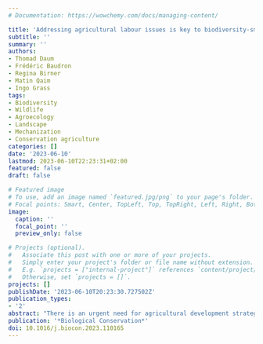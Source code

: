 ```yaml
---
# Documentation: https://wowchemy.com/docs/managing-content/

title: 'Addressing agricultural labour issues is key to biodiversity-smart farming'
subtitle: ''
summary: ''
authors:
- Thomad Daum
- Frédéric Baudron
- Regina Birner
- Matin Qaim
- Ingo Grass
tags:
- Biodiversity
- Wildlife
- Agroecology
- Landscape
- Mechanization
- Conservation agriculture
categories: []
date: '2023-06-10'
lastmod: 2023-06-10T22:23:31+02:00
featured: false
draft: false

# Featured image
# To use, add an image named `featured.jpg/png` to your page's folder.
# Focal points: Smart, Center, TopLeft, Top, TopRight, Left, Right, BottomLeft, Bottom, BottomRight.
image:
  caption: ''
  focal_point: ''
  preview_only: false

# Projects (optional).
#   Associate this post with one or more of your projects.
#   Simply enter your project's folder or file name without extension.
#   E.g. `projects = ["internal-project"]` references `content/project/deep-learning/index.md`.
#   Otherwise, set `projects = []`.
projects: []
publishDate: '2023-06-10T20:23:30.727502Z'
publication_types:
- '2'
abstract: "There is an urgent need for agricultural development strategies that reconcile agricultural production and biodiversity conservation. This is especially true in the Global South where population growth is rapid and much of the world's remaining biodiversity is located. Combining conceptual thoughts with empirical insights from case studies in Indonesia and Ethiopia, we argue that such strategies will have to pay more attention to agri- cultural labour dynamics. Farmers have a strong motivation to reduce the heavy toil associated with farming by adopting technologies that save labour but can negatively affect biodiversity. Labour constraints can also prevent farmers from adopting technologies that improve biodiversity but increase labour intensity. Without explicitly accounting for labour issues, conservation efforts can hardly be successful. We hence highlight the need for biodiversity-smart agriculture, that is farming practices or systems that reconcile biodiversity with land and labour productivity. Our empirical insights suggest that technological and institutional options to reconcile farmers' socio-economic goals and biodiversity conservation exist but that more needs to be done to implement such options at scale."
publication: '*Biological Conservation*'
doi: 10.1016/j.biocon.2023.110165
---
```

